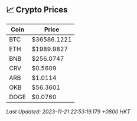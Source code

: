 ## 📈 Crypto Prices

| Coin | Price |
| ---- | ----- |
| BTC | $36586.1221 |
| ETH | $1989.9827 |
| BNB | $256.0747 |
| CRV | $0.5609 |
| ARB | $1.0114 |
| OKB | $56.3601 |
| DOGE | $0.0760 |

_Last Updated: 2023-11-21 22:53:19.179 +0800 HKT_